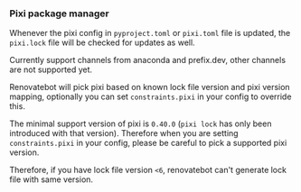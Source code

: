 ### Pixi package manager

Whenever the pixi config in `pyproject.toml` or `pixi.toml` file is updated, the `pixi.lock` file will be checked for updates as well.

Currently support channels from anaconda and prefix.dev, other channels are not supported yet.

Renovatebot will pick pixi based on known lock file version and pixi version mapping,
optionally you can set `constraints.pixi` in your config to override this.

The minimal support version of pixi is `0.40.0` (`pixi lock` has only been introduced with that version).
Therefore when you are setting `constraints.pixi` in your config, please be careful to pick a supported pixi version.

Therefore, if you have lock file version `<6`, renovatebot can't generate lock file with same version.
